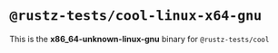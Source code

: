 # `@rustz-tests/cool-linux-x64-gnu`

This is the **x86_64-unknown-linux-gnu** binary for `@rustz-tests/cool`
